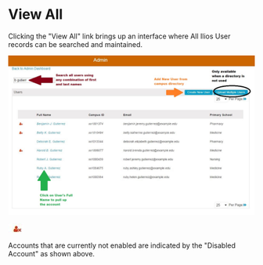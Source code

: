 # View All

Clicking the "View All" link brings up an interface where All Ilios User records can be searched and maintained.

![](../.gitbook/assets/view_all.jpg)

![Disabled Account](../.gitbook/assets/disabled_icon.jpg)

Accounts that are currently not enabled are indicated by the "Disabled Account" as shown above.



 

